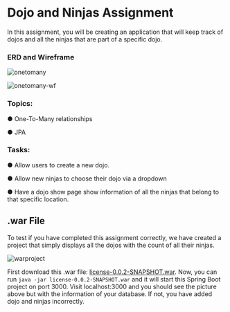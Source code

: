 <h1 id="dojo-and-ninjas-assignment">Dojo and Ninjas Assignment</h1>
                  <p>In this assignment, you will be creating an application that will keep track of dojos and all the ninjas that are part of a specific dojo.</p><h3 id="erd-and-wireframe">ERD and Wireframe</h3><p><img src="https://s3.amazonaws.com/General_V88/boomyeah2015/codingdojo/curriculum/content/chapter/onetomany.png" alt="onetomany"></p><p><img src="https://s3.amazonaws.com/General_V88/boomyeah2015/codingdojo/curriculum/content/chapter/dojoandninjas.png" alt="onetomany-wf"></p><h3 id="topics">Topics:</h3><p>● One-To-Many relationships</p><p>● JPA</p><h3 id="tasks">Tasks:</h3><p>● Allow users to create a new dojo.</p><p>● Allow new ninjas to choose their dojo via a dropdown</p><p>● Have a dojo show page show information of all the ninjas that belong to that specific location.</p><h2 id="war-file">.war File</h2><p>To test if you have completed this assignment correctly, we have created a project that simply displays all the dojos with the count of all their ninjas.</p><p><img src="https://s3.amazonaws.com/General_V88/boomyeah2015/codingdojo/curriculum/content/chapter/dojoNinjasWar.png" alt="warproject"></p><p>First download this .war file: <a href="https://github.com/itzedu/warFiles/raw/master/license-0.0.2-SNAPSHOT.war" target="_blank">license-0.0.2-SNAPSHOT.war</a>. Now, you can run <code>java -jar license-0.0.2-SNAPSHOT.war</code> and it will start this Spring Boot project on port 3000. Visit localhost:3000 and you should see the picture above but with the information of your database. If not, you have added dojo and ninjas incorrectly.</p>
